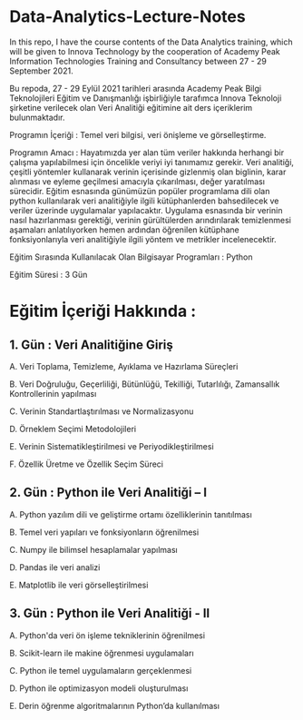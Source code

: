 # Data-Analytics-Lecture-Notes
In this repo, I have the course contents of the Data Analytics training, which will be given to Innova Technology by the cooperation of Academy Peak Information Technologies Training and Consultancy between 27 - 29 September 2021.

Bu repoda, 27 - 29 Eylül 2021 tarihleri arasında Academy Peak Bilgi Teknolojileri Eğitim ve Danışmanlığı işbirliğiyle tarafımca Innova Teknoloji şirketine verilecek olan Veri Analitiği eğitimine ait ders içeriklerim bulunmaktadır.

Programın İçeriği : Temel veri bilgisi, veri önişleme ve görselleştirme.

Programın Amacı : Hayatımızda yer alan tüm veriler hakkında herhangi bir çalışma yapılabilmesi için öncelikle veriyi iyi tanımamız gerekir. Veri analitiği, çeşitli yöntemler kullanarak verinin içerisinde gizlenmiş olan biglinin, karar alınması ve eyleme geçilmesi amacıyla çıkarılması, değer yaratılması sürecidir. Eğitim esnasında günümüzün popüler programlama dili olan python kullanılarak veri analitiğiyle ilgili kütüphanlerden bahsedilecek ve veriler üzerinde uygulamalar yapılacaktır. Uygulama esnasında bir verinin nasıl hazırlanması gerektiği, verinin gürültülerden arındırılarak temizlenmesi aşamaları anlatılıyorken hemen ardından öğrenilen kütüphane fonksiyonlarıyla veri analitiğiyle ilgili yöntem ve metrikler incelenecektir. 

Eğitim Sırasında Kullanılacak Olan Bilgisayar Programları : Python 

Eğitim Süresi : 3 Gün

# Eğitim İçeriği Hakkında : 

## 1.	Gün : Veri Analitiğine Giriş

A.	Veri Toplama, Temizleme, Ayıklama ve Hazırlama Süreçleri 

B.	Veri Doğruluğu, Geçerliliği, Bütünlüğü, Tekilliği, Tutarlılığı, Zamansallık Kontrollerinin yapılması

C.	Verinin Standartlaştırılması ve Normalizasyonu

D.	Örneklem Seçimi Metodolojileri

E.	Verinin Sistematikleştirilmesi ve Periyodikleştirilmesi

F.	Özellik Üretme ve Özellik Seçim Süreci


## 2.	Gün : Python ile Veri Analitiği – I

A.	Python yazılım dili ve geliştirme ortamı özelliklerinin tanıtılması

B.	Temel veri yapıları ve fonksiyonların öğrenilmesi

C.	Numpy ile bilimsel hesaplamalar yapılması

D.	Pandas ile veri analizi

E.	Matplotlib ile veri görselleştirilmesi


## 3.	Gün : Python ile Veri Analitiği - II

A.	Python'da veri ön işleme tekniklerinin öğrenilmesi

B.	Scikit-learn ile makine öğrenmesi uygulamaları

C.	Python ile temel uygulamaların gerçeklenmesi

D.	Python ile optimizasyon modeli oluşturulması

E.	Derin öğrenme algoritmalarının Python’da kullanılması

